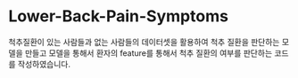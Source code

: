 # Lower-Back-Pain-Symptoms
척추질환이 있는 사람들과 없는 사람들의 데이터셋을 활용하여 척추 질환을 판단하는 모델을 만들고
모델을 통해서 환자의 feature를 통해서 척추 질환의 여부를 판단하는 코드를 작성하였습니다.
